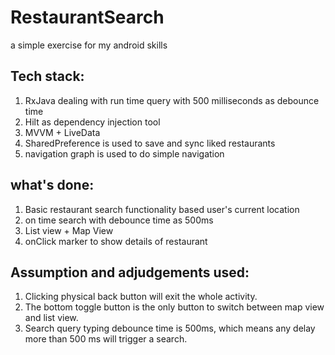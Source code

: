# RestaurantSearch
a simple exercise for my android skills

## Tech stack:
1. RxJava dealing with run time query with 500 milliseconds as debounce time
2. Hilt as dependency injection tool
3. MVVM + LiveData
4. SharedPreference is used to save and sync liked restaurants
5. navigation graph is used to do simple navigation

## what's done:
1. Basic restaurant search functionality based user's current location
2. on time search with debounce time as 500ms
3. List view + Map View
4. onClick marker to show details of restaurant

## Assumption and adjudgements used:
1. Clicking physical back button will exit the whole activity.
2. The bottom toggle button is the only button to switch between map view and list view.
3. Search query typing debounce time is 500ms, which means any delay more than 500 ms will trigger a search.
